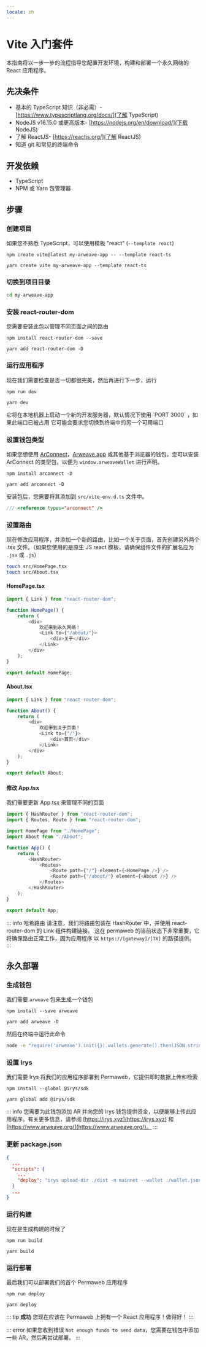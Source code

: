 ```yaml
---
locale: zh
---
```


# Vite 入门套件

本指南将以一步一步的流程指导您配置开发环境，构建和部署一个永久网络的 React 应用程序。

## 先决条件

- 基本的 TypeScript 知识（非必需）- [https://www.typescriptlang.org/docs/](了解 TypeScript)
- NodeJS v16.15.0 或更高版本- [https://nodejs.org/en/download/](下载 NodeJS)
- 了解 ReactJS- [https://reactjs.org/](了解 ReactJS)
- 知道 git 和常见的终端命令

## 开发依赖

- TypeScript
- NPM 或 Yarn 包管理器

## 步骤

### 创建项目

如果您不熟悉 TypeScript，可以使用模板 "react" (`--template react`)

<CodeGroup>
  <CodeGroupItem title="NPM">
  
```console:no-line-numbers
npm create vite@latest my-arweave-app -- --template react-ts
```

  </CodeGroupItem>
  <CodeGroupItem title="YARN">
  
```console:no-line-numbers
yarn create vite my-arweave-app --template react-ts
```

  </CodeGroupItem>
</CodeGroup>

### 切换到项目目录

```sh
cd my-arweave-app
```

### 安装 react-router-dom

您需要安装此包以管理不同页面之间的路由

<CodeGroup>
  <CodeGroupItem title="NPM">
  
```console:no-line-numbers
npm install react-router-dom --save
```

  </CodeGroupItem>
  <CodeGroupItem title="YARN">
  
```console:no-line-numbers
yarn add react-router-dom -D
```

  </CodeGroupItem>
</CodeGroup>

### 运行应用程序

现在我们需要检查是否一切都很完美，然后再进行下一步，运行
<CodeGroup>
<CodeGroupItem title="NPM">

```console:no-line-numbers
npm run dev
```

  </CodeGroupItem>
  <CodeGroupItem title="YARN">
  
```console:no-line-numbers
yarn dev
```

  </CodeGroupItem>
</CodeGroup>
它将在本地机器上启动一个新的开发服务器，默认情况下使用 `PORT 3000` ，如果此端口已被占用
它可能会要求您切换到终端中的另一个可用端口

### 设置钱包类型

如果您想使用 [ArConnect](https://arconnect.io)，[Arweave.app](https://arweave.app) 或其他基于浏览器的钱包，您可以安装 ArConnect 的类型包，以便为 `window.arweaveWallet` 进行声明。
<CodeGroup>
<CodeGroupItem title="NPM">

```console:no-line-numbers
npm install arconnect -D
```

  </CodeGroupItem>
  <CodeGroupItem title="YARN">
  
```console:no-line-numbers
yarn add arconnect -D
```

  </CodeGroupItem>
</CodeGroup>

安装包后，您需要将其添加到 `src/vite-env.d.ts` 文件中。

```ts
/// <reference types="arconnect" />
```

### 设置路由

现在修改应用程序，并添加一个新的路由，比如一个关于页面，首先创建另外两个 .tsx 文件。（如果您使用的是原生 JS react 模板，请确保组件文件的扩展名应为 `.jsx` 或 `.js`）

```sh
touch src/HomePage.tsx
touch src/About.tsx
```

#### HomePage.tsx

```ts
import { Link } from "react-router-dom";

function HomePage() {
	return (
		<div>
			欢迎来到永久网络！
			<Link to={"/about/"}>
				<div>关于</div>
			</Link>
		</div>
	);
}

export default HomePage;
```

#### About.tsx

```ts
import { Link } from "react-router-dom";

function About() {
	return (
		<div>
			欢迎来到关于页面！
			<Link to={"/"}>
				<div>首页</div>
			</Link>
		</div>
	);
}

export default About;
```

#### 修改 App.tsx

我们需要更新 App.tsx 来管理不同的页面

```ts
import { HashRouter } from "react-router-dom";
import { Routes, Route } from "react-router-dom";

import HomePage from "./HomePage";
import About from "./About";

function App() {
	return (
		<HashRouter>
			<Routes>
				<Route path={"/"} element={<HomePage />} />
				<Route path={"/about/"} element={<About />} />
			</Routes>
		</HashRouter>
	);
}

export default App;
```

::: info 哈希路由
请注意，我们将路由包装在 HashRouter 中，并使用 react-router-dom 的 Link 组件构建链接。
这在 permaweb 的当前状态下非常重要，它将确保路由正常工作，因为应用程序
以 `https://[gateway]/[TX]` 的路径提供。
:::

## 永久部署

### 生成钱包

我们需要 `arweave` 包来生成一个钱包

<CodeGroup>
<CodeGroupItem title="NPM">

```console:no-line-numbers
npm install --save arweave
```

  </CodeGroupItem>
  <CodeGroupItem title="YARN">
  
```console:no-line-numbers
yarn add arweave -D
```

  </CodeGroupItem>
</CodeGroup>

然后在终端中运行此命令

```sh
node -e "require('arweave').init({}).wallets.generate().then(JSON.stringify).then(console.log.bind(console))" > wallet.json
```

### 设置 Irys

我们需要 Irys 将我们的应用程序部署到 Permaweb，它提供即时数据上传和检索

<CodeGroup>
  <CodeGroupItem title="NPM">
  
```console:no-line-numbers
npm install --global @irys/sdk
```

  </CodeGroupItem>
  <CodeGroupItem title="YARN">
  
```console:no-line-numbers
yarn global add @irys/sdk
```

  </CodeGroupItem>
</CodeGroup>

::: info
您需要为此钱包添加 AR 并向您的 Irys 钱包提供资金，以便能够上传此应用程序。有关更多信息，请参阅 [https://irys.xyz](https://irys.xyz) 和 [https://www.arweave.org/](https://www.arweave.org/)。
:::

### 更新 package.json

```json
{
  ...
  "scripts": {
    ...
    "deploy": "irys upload-dir ./dist -n mainnet --wallet ./wallet.json -c arweave --index-file index.html --no-confirmation"
  }
  ...
}
```

### 运行构建

现在是生成构建的时候了

<CodeGroup>
  <CodeGroupItem title="NPM">
  
```console:no-line-numbers
npm run build
```

  </CodeGroupItem>
  <CodeGroupItem title="YARN">
  
```console:no-line-numbers
yarn build
```

  </CodeGroupItem>
</CodeGroup>

### 运行部署

最后我们可以部署我们的首个 Permaweb 应用程序

<CodeGroup>
  <CodeGroupItem title="NPM">
  
```console:no-line-numbers
npm run deploy
```

  </CodeGroupItem>
  <CodeGroupItem title="YARN">
  
```console:no-line-numbers
yarn deploy
```

  </CodeGroupItem>
</CodeGroup>

::: tip **成功**
您现在应该在 Permaweb 上拥有一个 React 应用程序！做得好！
:::

::: error
如果您收到错误 `Not enough funds to send data`，您需要在钱包中添加一些 AR，然后再尝试部署。
:::
